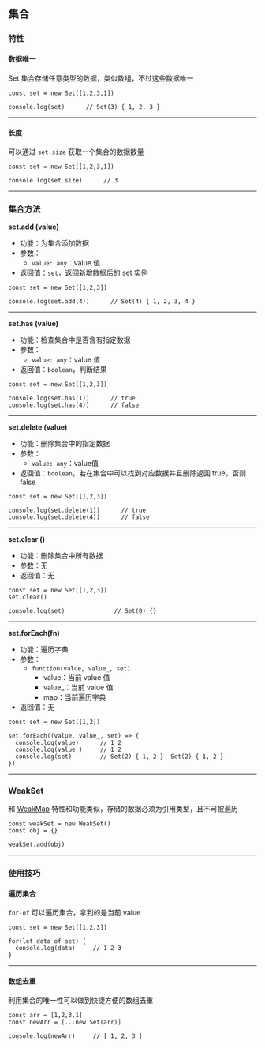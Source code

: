 ## 集合

### 特性

#### 数据唯一

Set 集合存储任意类型的数据，类似数组，不过这些数据唯一

```tsx
const set = new Set([1,2,3,1])

console.log(set)      // Set(3) { 1, 2, 3 }
```

-----

#### 长度

可以通过 `set.size` 获取一个集合的数据数量

```tsx
const set = new Set([1,2,3,1])

console.log(set.size)      // 3
```



----

### 集合方法

**set.add (value)**

- 功能：为集合添加数据
- 参数：
  - `value: any`：value 值
- 返回值：`set`，返回新增数据后的 set 实例

```tsx
const set = new Set([1,2,3])

console.log(set.add(4))      // Set(4) { 1, 2, 3, 4 }
```

------

**set.has (value)**

- 功能：检查集合中是否含有指定数据
- 参数：
  - `value: any`：value 值
- 返回值：`boolean`，判断结果

```tsx
const set = new Set([1,2,3])

console.log(set.has(1))      // true
console.log(set.has(4))      // false
```

-----

**set.delete (value)**

- 功能：删除集合中的指定数据
- 参数：
  - `value: any`：value值
- 返回值：`boolean`，若在集合中可以找到对应数据并且删除返回 true，否则 false

```tsx
const set = new Set([1,2,3])

console.log(set.delete(1))      // true
console.log(set.delete(4))      // false
```

-------

**set.clear ()**

- 功能：删除集合中所有数据
- 参数：无
- 返回值：无

```tsx
const set = new Set([1,2,3])
set.clear()      

console.log(set)              // Set(0) {}
```

-----

**set.forEach(fn)**

- 功能：遍历字典
- 参数：
  - `function(value, value_, set)`
    - value：当前 value 值
    - value_：当前 value 值
    - map：当前遍历字典
- 返回值：无

```tsx
const set = new Set([1,2])

set.forEach((value, value_, set) => {
  console.log(value)      // 1 2
  console.log(value_)     // 1 2
  console.log(set)        // Set(2) { 1, 2 }  Set(2) { 1, 2 }
})
```



-----

### WeakSet

和 [WeakMap](/js/data-featurs/map#heading-5) 特性和功能类似，存储的数据必须为引用类型，且不可被遍历

```tsx
const weakSet = new WeakSet()
const obj = {}

weakSet.add(obj)
```



------

### 使用技巧

#### 遍历集合

`for-of` 可以遍历集合，拿到的是当前 value

```tsx
const set = new Set([1,2,3])

for(let data of set) {
  console.log(data)     // 1 2 3
}
```

------

#### 数组去重

利用集合的唯一性可以做到快捷方便的数组去重

```tsx
const arr = [1,2,3,1]
const newArr = [...new Set(arr)]

console.log(newArr)     // [ 1, 2, 3 ]
```

